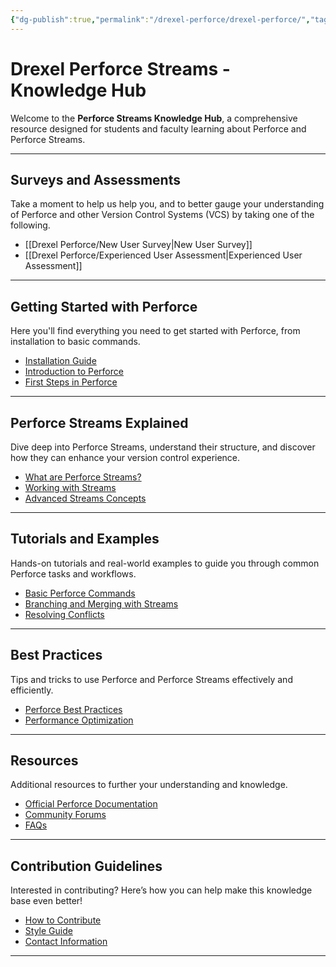 ```yaml
---
{"dg-publish":true,"permalink":"/drexel-perforce/drexel-perforce/","tags":["gardenEntry"]}
---
```



# Drexel Perforce Streams - Knowledge Hub

Welcome to the **Perforce Streams Knowledge Hub**, a comprehensive resource designed for students and faculty learning about Perforce and Perforce Streams. 

---
## Surveys and Assessments

Take a moment to help us help you, and to better gauge your understanding of Perforce and other Version Control Systems (VCS) by taking one of the following.

- [[Drexel Perforce/New User Survey\|New User Survey]]
- [[Drexel Perforce/Experienced User Assessment\|Experienced User Assessment]]

---
## Getting Started with Perforce

Here you'll find everything you need to get started with Perforce, from installation to basic commands.

- [Installation Guide](/installation.md)
- [Introduction to Perforce](/basic-concepts.md)
- [First Steps in Perforce](/first-steps.md)

---

## Perforce Streams Explained

Dive deep into Perforce Streams, understand their structure, and discover how they can enhance your version control experience.

- [What are Perforce Streams?](/streams-intro.md)
- [Working with Streams](/working-with-streams.md)
- [Advanced Streams Concepts](/advanced-streams.md)

---

## Tutorials and Examples

Hands-on tutorials and real-world examples to guide you through common Perforce tasks and workflows.

- [Basic Perforce Commands](/basic-commands.md)
- [Branching and Merging with Streams](/branching-merging.md)
- [Resolving Conflicts](/conflict-resolution.md)

---

## Best Practices

Tips and tricks to use Perforce and Perforce Streams effectively and efficiently.

- [Perforce Best Practices](/best-practices.md)
- [Performance Optimization](/performance-optimization.md)

---

## Resources

Additional resources to further your understanding and knowledge.

- [Official Perforce Documentation](https://www.perforce.com/manuals/)
- [Community Forums](https://forums.perforce.com/)
- [FAQs](/faqs.md)

---

## Contribution Guidelines

Interested in contributing? Here’s how you can help make this knowledge base even better!

- [How to Contribute](/contributing.md)
- [Style Guide](/style-guide.md)
- [Contact Information](/contact.md)

---
